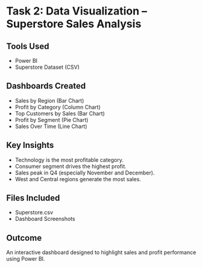 # Task 2: Data Visualization – Superstore Sales Analysis

## Tools Used
- Power BI
- Superstore Dataset (CSV)

## Dashboards Created
- Sales by Region (Bar Chart)
- Profit by Category (Column Chart)
- Top Customers by Sales (Bar Chart)
- Profit by Segment (Pie Chart)
- Sales Over Time (Line Chart)

## Key Insights
- Technology is the most profitable category.
- Consumer segment drives the highest profit.
- Sales peak in Q4 (especially November and December).
- West and Central regions generate the most sales.

## Files Included
- Superstore.csv
- Dashboard Screenshots

## Outcome
An interactive dashboard designed to highlight sales and profit performance using Power BI.
